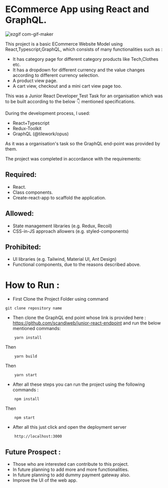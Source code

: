 # ECommerce App using React and GraphQL.

![ezgif com-gif-maker](https://user-images.githubusercontent.com/53470896/210233665-da43839f-33e5-4ebd-8bcb-3ae80d4f1a35.gif)


This project is a basic ECommerce Website Model using React,Typescript,GraphQL, which consists of many functionalities such as :
- It has category page for different category products like Tech,Clothes etc.
- It has a dropdown for different currency and the value changes according to different currency selection.
- A product view page.
- A cart view, checkout and a mini cart view page too.

This was a Junior React Developer Test Task for an organisation which was to be built according to the below 👇 mentioned specifications.

During the development process, I used:
 - React+Typescript
 - Redux-Toolkit
 - GraphQL (@tilework/opus)

 As it was a organisation's task so the GraphQL end-point was provided by them.
 
 The project was completed in accordance with the requirements:
 
 ## Required:

- React. 
- Class components.
- Create-react-app to scaffold the application.

## Allowed:

- State management libraries (e.g. Redux, Recoil)
- CSS-in-JS approach allowers (e.g. styled-components)

## Prohibited:

- UI libraries (e.g. Tailwind, Material UI, Ant Design)
- Functional components, due to the reasons described above.

# How to Run :
- First Clone the Project Folder using command
``` 
git clone repository name
``` 
- Then clone the GraphQL end point whose link is provided here : https://github.com/scandiweb/junior-react-endpoint and run the below mentioned commands:
```
    yarn install
```
Then
```
    yarn build
```
Then
```
    yarn start
```

- After all these steps you can run the project using the following commands :

```
    npm install
```
Then 
```
    npm start
```

- After all this just click and open the deployment server 
```
    http://localhost:3000
```

## Future Prospect :

- Those who are interested can contribute to this project.
- In future planning to add more and more functionalities.
- In future planning to add dummy payment gateway also.
- Improve the UI of the web app.
